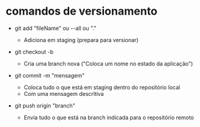 # comandos de versionamento

- git add "fileName" ou --all ou "."

  - Adiciona em staging (prepara para versionar)

- git checkout -b
  - Cria uma branch nova ("Coloca um nome no estado da aplicação")
- git commit -m "mensagem"

  - Coloca tudo o que está em staging dentro do repositório local
  - Com uma mensagem descritiva

- git push origin "branch"
  - Envia tudo o que está na branch indicada para o repositório remoto
